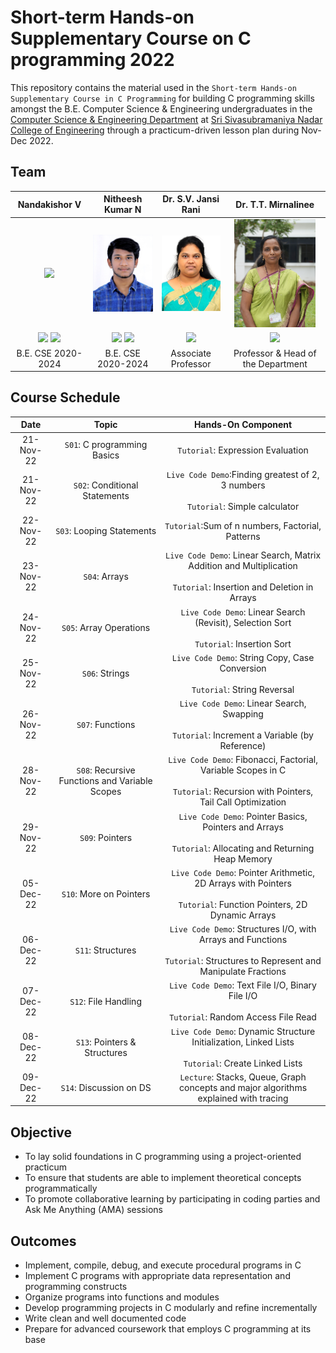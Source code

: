 # Short-term Hands-on Supplementary Course on C programming 2022

This repository contains the material used in the `Short-term Hands-on Supplementary Course in C Programming` for building C programming skills amongst the B.E. Computer Science & Engineering undergraduates in the [Computer Science & Engineering Department](https://www.ssn.edu.in/college-of-engineering/computer-science-and-engineering-department-ssn-institutions/) at [Sri Sivasubramaniya Nadar College of Engineering](https://www.ssn.edu.in/) through a practicum-driven lesson plan during Nov-Dec 2022.

## Team
|Nandakishor V|Nitheesh Kumar N| Dr. S.V. Jansi Rani | Dr. T.T. Mirnalinee |
| :-------------: | :-------------: | :-------------: | :-------------: |
|[<img src="https://user-images.githubusercontent.com/80710226/206871638-d8545e69-71dc-47c6-a288-c070baf6d37a.jpg" width="130"/>](https://user-images.githubusercontent.com/80710226/206871638-d8545e69-71dc-47c6-a288-c070baf6d37a.jpg)|[<img src="./assets/NK-Profile.jpg" width="130"/>](./assests?NK-Profile.jpg) | [![Github](./assets/SVJ-Profile.png)](https://www.ssn.edu.in/staff-members/dr-s-v-jansi-rani/)|[<img src="./assets/TTM-Profile.png" width="130"/>](https://www.ssn.edu.in/staff-members/dr-t-t-mirnalinee/)|
|<a href="https://www.linkedin.com/in/nandakishorv/"><img src="https://img.shields.io/badge/-Nandakishor%20V-0077B5?style=flat&logo=Linkedin&logoColor=white"/></a> <a href="https://github.com/NandakishorV/"><img src="https://img.shields.io/badge/-NandakishorV-B10036?style=flat&logo=GitHub&logoColor=white"/></a>|<a href="https://www.linkedin.com/in/nitheesh-kumar-n-0b7101221//"><img src="https://img.shields.io/badge/-Nitheesh%20Kumar%20N-0077B5?style=flat&logo=Linkedin&logoColor=white"/></a> <a href="https://github.com/nitheeshk03"><img src="https://img.shields.io/badge/-nitheeshk03-B10036?style=flat&logo=GitHub&logoColor=white"/></a>|<a href="https://www.ssn.edu.in/staff-members/dr-s-v-jansi-rani/"><img src="https://img.shields.io/badge/-Dr%20%20S.V. Jansi Rani-323EA8?style=flat&logo=#&logoColor=white"/></a>|<a href="https://www.ssn.edu.in/staff-members/dr-t-t-mirnalinee//"><img src="https://img.shields.io/badge/-Dr%20T%20T%20Mirnalinee-323EA8?style=flat&logo=#&logoColor=white"/></a>|
|B.E. CSE 2020-2024|B.E. CSE 2020-2024| Associate Professor|Professor & Head of the Department|

## Course Schedule
| Date|Topic|Hands-On Component|
| :-------------: | :-------------: | :-------------: |
| 21-Nov-22|`S01`: C programming Basics|`Tutorial`: Expression Evaluation                       |
| 21-Nov-22|`S02`: Conditional Statements|`Live Code Demo`:Finding greatest of 2, 3 numbers <br><br>`Tutorial`: Simple calculator |
| 22-Nov-22|`S03`: Looping Statements|`Tutorial`:Sum of n numbers, Factorial, Patterns          |
| 23-Nov-22|`S04`: Arrays|`Live Code Demo`: Linear Search, Matrix Addition and Multiplication <br><br> `Tutorial`: Insertion and Deletion in Arrays|
| 24-Nov-22|`S05`: Array Operations|`Live Code Demo`: Linear Search (Revisit), Selection Sort <br><br> `Tutorial`: Insertion Sort|
| 25-Nov-22|`S06`: Strings|`Live Code Demo`: String Copy, Case Conversion <br><br> `Tutorial`: String Reversal |
| 26-Nov-22|`S07`: Functions|`Live Code Demo`: Linear Search, Swapping <br><br> `Tutorial`: Increment a Variable (by Reference) |
| 28-Nov-22|`S08`: Recursive Functions and Variable Scopes|`Live Code Demo`: Fibonacci, Factorial, Variable Scopes in C <br><br> `Tutorial`: Recursion with Pointers, Tail Call Optimization |
| 29-Nov-22|`S09`: Pointers|`Live Code Demo`: Pointer Basics, Pointers and Arrays <br><br> `Tutorial`: Allocating and Returning Heap Memory |
| 05-Dec-22|`S10`: More on Pointers|`Live Code Demo`: Pointer Arithmetic, 2D Arrays with Pointers <br><br> `Tutorial`: Function Pointers, 2D Dynamic Arrays |
| 06-Dec-22|`S11`: Structures|`Live Code Demo`: Structures I/O, with Arrays and Functions <br><br> `Tutorial`: Structures to Represent and Manipulate Fractions |
| 07-Dec-22|`S12`: File Handling|`Live Code Demo`: Text File I/O, Binary File I/O <br><br> `Tutorial`: Random Access File Read |
| 08-Dec-22|`S13`: Pointers & Structures|`Live Code Demo`: Dynamic Structure Initialization, Linked Lists <br><br> `Tutorial`: Create Linked Lists|
| 09-Dec-22|`S14`: Discussion on DS|`Lecture`: Stacks, Queue, Graph concepts and major algorithms explained with tracing|

## Objective
- To lay solid foundations in C programming using a project-oriented practicum
- To ensure that students are able to implement theoretical concepts programmatically
- To promote collaborative learning by participating in coding parties and Ask Me Anything (AMA) sessions

## Outcomes
- Implement, compile, debug, and execute procedural programs in C
- Implement C programs with appropriate data representation and programming constructs
- Organize programs into functions and modules
- Develop programming projects in C modularly and refine incrementally
- Write clean and well documented code
- Prepare for advanced coursework that employs C programming at its base
